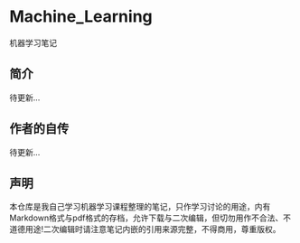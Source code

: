 # Machine_Learning
 机器学习笔记

## 简介
待更新...
## 作者的自传
待更新...
## 声明
本仓库是我自己学习机器学习课程整理的笔记，只作学习讨论的用途，内有Markdown格式与pdf格式的存档，允许下载与二次编辑，但切勿用作不合法、不道德用途!二次编辑时请注意笔记内嵌的引用来源完整，不得商用，尊重版权。
